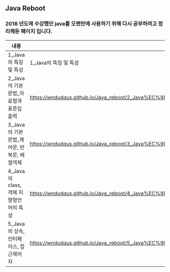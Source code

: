 ## Java Reboot

### 2018 년도에 수강했던 java를 오랜만에 사용하기 위해 다시 공부하려고 정리해둔 페이지 입니다. 
|내용|링크|
|-----|--|
|1_Java의 특징 및 특성|1_Java의 특징 및 특성|https://wndudqus.github.io/Java_reboot/1_Java%EC%9D%98%20%ED%8A%B9%EC%A7%95%20%EB%B0%8F%20%ED%8A%B9%EC%84%B1|
|2_Java의 기본문법_자료형과 표준입출력|https://wndudqus.github.io/Java_reboot/2_Java%EC%9D%98%20%EA%B8%B0%EB%B3%B8%EB%AC%B8%EB%B2%95_%EC%9E%90%EB%A3%8C%ED%98%95%EA%B3%BC%20%ED%91%9C%EC%A4%80%EC%9E%85%EC%B6%9C%EB%A0%A5|
|3_Java의 기본문법_제어문, 반복문, 배열객체|https://wndudqus.github.io/Java_reboot/3_Java%EC%9D%98%20%EA%B8%B0%EB%B3%B8%EB%AC%B8%EB%B2%95_%EC%A0%9C%EC%96%B4%EB%AC%B8,%20%EB%B0%98%EB%B3%B5%EB%AC%B8,%20%EB%B0%B0%EC%97%B4%EA%B0%9D%EC%B2%B4|
|4_Java의 class, 객체 지향형언어의 특성|https://wndudqus.github.io/Java_reboot/4_Java%EC%9D%98%20class,%20%EA%B0%9D%EC%B2%B4%20%EC%A7%80%ED%96%A5%ED%98%95%EC%96%B8%EC%96%B4%EC%9D%98%20%ED%8A%B9%EC%84%B1|
|5_Java의 상속, 인터페이스, 접근제어자|https://wndudqus.github.io/Java_reboot/5_Java%EC%9D%98%20%EC%83%81%EC%86%8D,%20%EC%9D%B8%ED%84%B0%ED%8E%98%EC%9D%B4%EC%8A%A4,%20%EC%A0%91%EA%B7%BC%EC%A0%9C%EC%96%B4%EC%9E%90|
